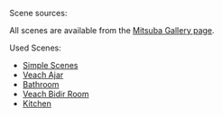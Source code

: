 Scene sources:

All scenes are available from the [Mitsuba Gallery page](https://mitsuba.readthedocs.io/en/latest/src/gallery.html).

Used Scenes:
- [Simple Scenes](https://rgl.s3.eu-central-1.amazonaws.com/scenes/tutorials/scenes.zip)
- [Veach Ajar](https://rgl.s3.eu-central-1.amazonaws.com/scenes/veach-ajar.zip)
- [Bathroom](https://rgl.s3.eu-central-1.amazonaws.com/scenes/bathroom.zip)
- [Veach Bidir Room](https://benedikt-bitterli.me/resources/mitsuba/veach-bidir.zip)
- [Kitchen](https://rgl.s3.eu-central-1.amazonaws.com/scenes/kitchen.zip)